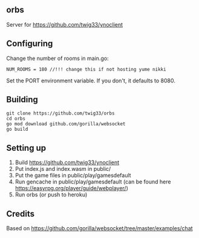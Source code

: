 ## orbs
Server for https://github.com/twig33/ynoclient

## Configuring
Change the number of rooms in main.go:
```
NUM_ROOMS = 180 //!!! change this if not hosting yume nikki
```
Set the PORT environment variable. If you don't, it defaults to 8080.

## Building
```
git clone https://github.com/twig33/orbs
cd orbs
go mod download github.com/gorilla/websocket
go build
```

## Setting up
1) Build https://github.com/twig33/ynoclient
2) Put index.js and index.wasm in public/
3) Put the game files in public/play/gamesdefault
4) Run gencache in public/play/gamesdefault (can be found here https://easyrpg.org/player/guide/webplayer/)
5) Run orbs (or push to heroku)

## Credits
Based on https://github.com/gorilla/websocket/tree/master/examples/chat
